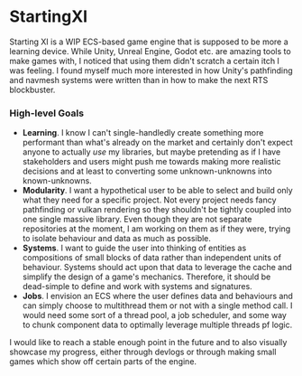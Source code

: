 # StartingXI
Starting XI is a WIP ECS-based game engine that is supposed to be more a learning device. While Unity, Unreal Engine, Godot etc. are amazing tools to make games with, I noticed that using them didn't scratch a certain itch I was feeling. I found myself much more interested in how Unity's pathfinding and navmesh systems were written than in how to make the next RTS blockbuster.

### High-level Goals
- __Learning__. I know I can't single-handledly create something more performant than what's already on the market and certainly don't expect anyone to actually _use_ my libraries, but maybe pretending as if I have stakeholders and users might push me towards making more realistic decisions and at least to converting some unknown-unknowns into known-unknowns.
- __Modularity__. I want a hypothetical user to be able to select and build only what they need for a specific project. Not every project needs fancy pathfinding or vulkan rendering so they shouldn't be tightly coupled into one single massive library. Even though they are not separate repositories at the moment, I am working on them as if they were, trying to isolate behaviour and data as much as possible.
- __Systems__. I want to guide the user into thinking of entities as compositions of small blocks of data rather than independent units of behaviour. Systems should act upon that data to leverage the cache and simplify the design of a game's mechanics. Therefore, it should be dead-simple to define and work with systems and signatures.
- __Jobs__. I envision an ECS where the user defines data and behaviours and can simply choose to multithread them or not with a single method call. I would need some sort of a thread pool, a job scheduler, and some way to chunk component data to optimally leverage multiple threads pf logic.

I would like to reach a stable enough point in the future and to also visually showcase my progress, either through devlogs or through making small games which show off certain parts of the engine.
